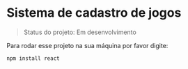 <h1>Sistema de cadastro de jogos</h1>

> Status do projeto: Em desenvolvimento
> 
Para rodar esse projeto na sua máquina por favor digite:

```
npm install react
```
